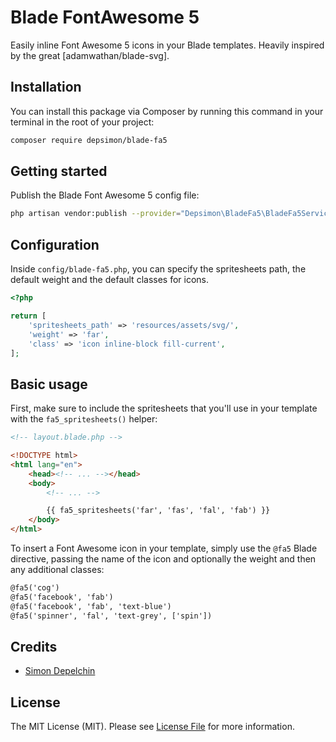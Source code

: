 # Blade FontAwesome 5

Easily inline Font Awesome 5 icons in your Blade templates.
Heavily inspired by the great [adamwathan/blade-svg].

## Installation

You can install this package via Composer by running this command in your terminal in the root of your project:

```bash
composer require depsimon/blade-fa5
```

## Getting started

Publish the Blade Font Awesome 5 config file:

```bash
php artisan vendor:publish --provider="Depsimon\BladeFa5\BladeFa5ServiceProvider"
```

## Configuration

Inside `config/blade-fa5.php`, you can specify the spritesheets path, the default weight and the default classes for icons.

```php
<?php

return [
    'spritesheets_path' => 'resources/assets/svg/',
    'weight' => 'far',
    'class' => 'icon inline-block fill-current',
];
```

## Basic usage

First, make sure to include the spritesheets that you'll use in your template with the `fa5_spritesheets()` helper:

```html
<!-- layout.blade.php -->

<!DOCTYPE html>
<html lang="en">
    <head><!-- ... --></head>
    <body>
        <!-- ... -->

        {{ fa5_spritesheets('far', 'fas', 'fal', 'fab') }}
    </body>
</html>
```

To insert a Font Awesome icon in your template, simply use the `@fa5` Blade directive, passing the name of the icon and optionally the weight and then any additional classes:

```html
@fa5('cog')
@fa5('facebook', 'fab')
@fa5('facebook', 'fab', 'text-blue')
@fa5('spinner', 'fal', 'text-grey', ['spin'])
```

## Credits

- [Simon Depelchin](https://github.com/depsimon)

## License

The MIT License (MIT). Please see [License File](LICENSE.md) for more information.
